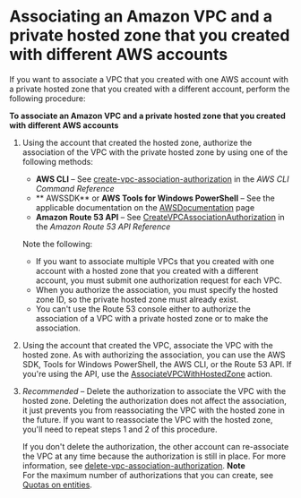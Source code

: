 # Associating an Amazon VPC and a private hosted zone that you created with different AWS accounts<a name="hosted-zone-private-associate-vpcs-different-accounts"></a>

If you want to associate a VPC that you created with one AWS account with a private hosted zone that you created with a different account, perform the following procedure: 

**To associate an Amazon VPC and a private hosted zone that you created with different AWS accounts**

1. Using the account that created the hosted zone, authorize the association of the VPC with the private hosted zone by using one of the following methods:
   + **AWS CLI** – See [create\-vpc\-association\-authorization](https://docs.aws.amazon.com/cli/latest/reference/route53/create-vpc-association-authorization.html) in the *AWS CLI Command Reference*
   + ** AWSSDK** or **AWS Tools for Windows PowerShell** – See the applicable documentation on the [AWSDocumentation](https://docs.aws.amazon.com/) page 
   + **Amazon Route 53 API** – See [CreateVPCAssociationAuthorization](https://docs.aws.amazon.com/Route53/latest/APIReference/API_CreateVPCAssociationAuthorization.html) in the *Amazon Route 53 API Reference*

   Note the following:
   + If you want to associate multiple VPCs that you created with one account with a hosted zone that you created with a different account, you must submit one authorization request for each VPC\.
   + When you authorize the association, you must specify the hosted zone ID, so the private hosted zone must already exist\.
   + You can't use the Route 53 console either to authorize the association of a VPC with a private hosted zone or to make the association\.

1. Using the account that created the VPC, associate the VPC with the hosted zone\. As with authorizing the association, you can use the AWS SDK, Tools for Windows PowerShell, the AWS CLI, or the Route 53 API\. If you're using the API, use the [AssociateVPCWithHostedZone](https://docs.aws.amazon.com/Route53/latest/APIReference/API_AssociateVPCWithHostedZone.html) action\. 

1. *Recommended* – Delete the authorization to associate the VPC with the hosted zone\. Deleting the authorization does not affect the association, it just prevents you from reassociating the VPC with the hosted zone in the future\. If you want to reassociate the VPC with the hosted zone, you'll need to repeat steps 1 and 2 of this procedure\.

   If you don't delete the authorization, the other account can re\-associate the VPC at any time because the authorization is still in place\. For more information, see [delete\-vpc\-association\-authorization](https://docs.aws.amazon.com/cli/latest/reference/route53/delete-vpc-association-authorization.html)\.
**Note**  
For the maximum number of authorizations that you can create, see [Quotas on entities](DNSLimitations.md#limits-api-entities)\.